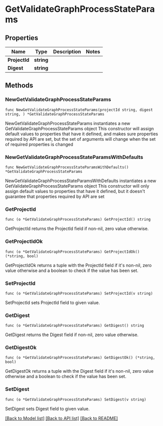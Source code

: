 # GetValidateGraphProcessStateParams

## Properties

Name | Type | Description | Notes
------------ | ------------- | ------------- | -------------
**ProjectId** | **string** |  | 
**Digest** | **string** |  | 

## Methods

### NewGetValidateGraphProcessStateParams

`func NewGetValidateGraphProcessStateParams(projectId string, digest string, ) *GetValidateGraphProcessStateParams`

NewGetValidateGraphProcessStateParams instantiates a new GetValidateGraphProcessStateParams object
This constructor will assign default values to properties that have it defined,
and makes sure properties required by API are set, but the set of arguments
will change when the set of required properties is changed

### NewGetValidateGraphProcessStateParamsWithDefaults

`func NewGetValidateGraphProcessStateParamsWithDefaults() *GetValidateGraphProcessStateParams`

NewGetValidateGraphProcessStateParamsWithDefaults instantiates a new GetValidateGraphProcessStateParams object
This constructor will only assign default values to properties that have it defined,
but it doesn't guarantee that properties required by API are set

### GetProjectId

`func (o *GetValidateGraphProcessStateParams) GetProjectId() string`

GetProjectId returns the ProjectId field if non-nil, zero value otherwise.

### GetProjectIdOk

`func (o *GetValidateGraphProcessStateParams) GetProjectIdOk() (*string, bool)`

GetProjectIdOk returns a tuple with the ProjectId field if it's non-nil, zero value otherwise
and a boolean to check if the value has been set.

### SetProjectId

`func (o *GetValidateGraphProcessStateParams) SetProjectId(v string)`

SetProjectId sets ProjectId field to given value.


### GetDigest

`func (o *GetValidateGraphProcessStateParams) GetDigest() string`

GetDigest returns the Digest field if non-nil, zero value otherwise.

### GetDigestOk

`func (o *GetValidateGraphProcessStateParams) GetDigestOk() (*string, bool)`

GetDigestOk returns a tuple with the Digest field if it's non-nil, zero value otherwise
and a boolean to check if the value has been set.

### SetDigest

`func (o *GetValidateGraphProcessStateParams) SetDigest(v string)`

SetDigest sets Digest field to given value.



[[Back to Model list]](../README.md#documentation-for-models) [[Back to API list]](../README.md#documentation-for-api-endpoints) [[Back to README]](../README.md)


